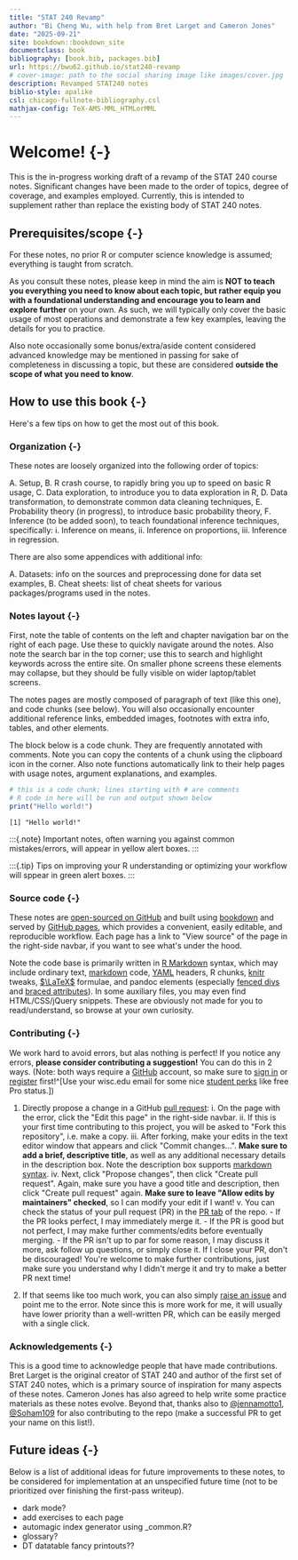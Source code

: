 ```yaml
--- 
title: "STAT 240 Revamp"
author: "Bi Cheng Wu, with help from Bret Larget and Cameron Jones"
date: "2025-09-21"
site: bookdown::bookdown_site
documentclass: book
bibliography: [book.bib, packages.bib]
url: https://bwu62.github.io/stat240-revamp
# cover-image: path to the social sharing image like images/cover.jpg
description: Revamped STAT240 notes
biblio-style: apalike
csl: chicago-fullnote-bibliography.csl
mathjax-config: TeX-AMS-MML_HTMLorMML
---
```



# Welcome! {-}

This is the in-progress working draft of a revamp of the STAT 240 course notes. Significant changes have been made to the order of topics, degree of coverage, and examples employed. Currently, this is intended to supplement rather than replace the existing body of STAT 240 notes.


## Prerequisites/scope {-}

For these notes, no prior R or computer science knowledge is assumed; everything is taught from scratch.

As you consult these notes, please keep in mind the aim is **NOT to teach you everything you need to know about each topic, but rather equip you with a foundational understanding and encourage you to learn and explore further** on your own. As such, we will typically only cover the basic usage of most operations and demonstrate a few key examples, leaving the details for you to practice.

Also note occasionally some bonus/extra/aside content considered advanced knowledge may be mentioned in passing for sake of completeness in discussing a topic, but these are considered **outside the scope of what you need to know**.


## How to use this book {-}

Here's a few tips on how to get the most out of this book.


### Organization {-}

These notes are loosely organized into the following order of topics:

 A.  Setup,
 B.  R crash course, to rapidly bring you up to speed on basic R usage,
 C.  Data exploration, to introduce you to data exploration in R,
 D.  Data transformation, to demonstrate common data cleaning techniques,
 E.  Probability theory (in progress), to introduce basic probability theory,
 F.  Inference (to be added soon), to teach foundational inference techniques, specifically:
     i.   Inference on means,
     ii.  Inference on proportions,
     iii. Inference in regression.

There are also some appendices with additional info:

 A.  Datasets: info on the sources and preprocessing done for data set examples,
 B.  Cheat sheets: list of cheat sheets for various packages/programs used in the notes.


### Notes layout {-}

First, note the table of contents on the left and chapter navigation bar on the right of each page. Use these to quickly navigate around the notes. Also note the search bar in the top corner; use this to search and highlight keywords across the entire site. On smaller phone screens these elements may collapse, but they should be fully visible on wider laptop/tablet screens.

The notes pages are mostly composed of paragraph of text (like this one), and code chunks (see below). You will also occasionally encounter additional reference links, embedded images, footnotes with extra info, tables, and other elements.

The block below is a code chunk. They are frequently annotated with comments. Note you can copy the contents of a chunk using the clipboard icon in the corner. Also note functions automatically link to their help pages with usage notes, argument explanations, and examples.


``` r
# this is a code chunk; lines starting with # are comments
# R code in here will be run and output shown below
print("Hello world!")
```

```
[1] "Hello world!"
```

:::{.note}
Important notes, often warning you against common mistakes/errors, will appear in yellow alert boxes.
:::

:::{.tip}
Tips on improving your R understanding or optimizing your workflow will sppear in green alert boxes.
:::


### Source code {-}

These notes are [open-sourced on GitHub](https://github.com/bwu62/stat240-revamp) and built using [bookdown](https://github.com/rstudio/bookdown) and served by [GitHub pages](https://pages.github.com), which provides a convenient, easily editable, and reproducible workflow. Each page has a link to "View source" of the page in the right-side navbar, if you want to see what's under the hood.

Note the code base is primarily written in [R Markdown](https://rmarkdown.rstudio.com/lesson-1.html) syntax, which may include ordinary text, [markdown](https://www.markdownguide.org/basic-syntax) code, [YAML](https://yaml.org) headers, R chunks, [knitr](https://yihui.org/knitr/options) tweaks, [$\LaTeX$](https://www.overleaf.com/learn/latex/Mathematical_expressions) formulae, and pandoc elements (especially [fenced divs](https://pandoc.org/MANUAL.html#divs-and-spans) and [braced attributes](https://pandoc.org/MANUAL.html#extension-bracketed_spans)). In some auxiliary files, you may even find HTML/CSS/jQuery snippets. These are obviously not made for you to read/understand, so browse at your own curiosity.


### Contributing {-}

We work hard to avoid errors, but alas nothing is perfect! If you notice any errors, **please consider contributing a suggestion!** You can do this in 2 ways. (Note: both ways require a [GitHub](https://github.com) account, so make sure to [sign in](https://github.com/login) or [register](https://github.com/signup?source=login) first!^[Use your wisc.edu email for some nice [student perks](https://github.com/edu/students) like free Pro status.])

 1. Directly propose a change in a GitHub [pull request](https://docs.github.com/en/pull-requests/collaborating-with-pull-requests/proposing-changes-to-your-work-with-pull-requests/about-pull-requests):
    i.   On the page with the error, click the "Edit this page" in the right-side navbar.
    ii.  If this is your first time contributing to this project, you will be asked to "Fork this repository", i.e. make a copy.
    iii. After forking, make your edits in the text editor window that appears and click "Commit changes...". **Make sure to add a brief, descriptive title**, as well as any additional necessary details in the description box. Note the description box supports [markdown syntax](https://www.markdownguide.org/basic-syntax).
    iv.  Next, click "Propose changes", then click "Create pull request". Again, make sure you have a good title and description, then click "Create pull request" again. **Make sure to leave "Allow edits by maintainers" checked**, so I can modify your edit if I want!
    v.   You can check the status of your pull request (PR) in the [PR tab](https://github.com/bwu62/stat240-revamp/pulls) of the repo.
         - If the PR looks perfect, I may immediately merge it.
         - If the PR is good but not perfect, I may make further comments/edits before eventually merging.
         - If the PR isn't up to par for some reason, I may discuss it more, ask follow up questions, or simply close it. If I close your PR, don't be discouraged! You're welcome to make further contributions, just make sure you understand why I didn't merge it and try to make a better PR next time!
 
 2. If that seems like too much work, you can also simply [raise an issue](https://github.com/bwu62/stat240-revamp/issues/new/choose) and point me to the error. Note since this is more work for me, it will usually have lower priority than a well-written PR, which can be easily merged with a single click.


### Acknowledgements {-}



This is a good time to acknowledge people that have made contributions. Bret Larget is the original creator of STAT 240 and author of the first set of STAT 240 notes, which is a primary source of inspiration for many aspects of these notes. Cameron Jones has also agreed to help write some practice materials as these notes evolve. Beyond that, thanks also to [\@jennamotto1](https://github.com/jennamotto1), [\@Soham109](https://github.com/Soham109) for also contributing to the repo (make a successful PR to get your name on this list!).


## Future ideas {-}

Below is a list of additional ideas for future improvements to these notes, to be considered for implementation at an unspecified future time (not to be prioritized over finishing the first-pass writeup).

 - dark mode?
 - add exercises to each page
 - automagic index generator using _common.R?
 - glossary?
 - DT datatable fancy printouts??


<!--

dataset ideas (note: should prioritize datasets most students would find interesting)

 - olympics
 - politics
 - crime
 - causes of death
 - climate
 - something economic
 - SSA names

other notes to self:

 - use [params](https://bookdown.org/yihui/rmarkdown/params-declare.html) to control:
   - course directory
   - hw/ds solution generation in files (in separate private repo?)
 - basic data literacy concepts?
   - percent of, percent change, X change
   - percent vs points (and point difference)
   - bad plots
   - biases (survivorship, selection (e.g. sampling, berkson), generalization (e.g. WEIRD))
   - fallacies (prosecutor, gambler, correlation, dredging, regression to mean)
 - build db of past 240 stats
 - rethink discord management
 - sample of graded, commentated papers (example of an A, AB, B, BC, C, D, F)
 - grade by comparing with reference papers
 - conditional stratified sample of papers based on distribution of grades in group
 - after paring down samples, ask Derek & Cameron to help with grading evaluation for calibrating papers
 - pare down more, use focused sample to calibrate TAs/instructors if needed?

-->


